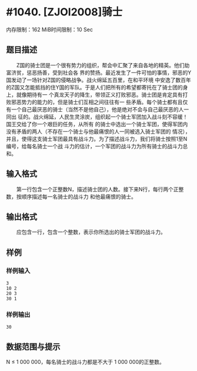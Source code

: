 # #1040. [ZJOI2008]骑士

内存限制：162 MiB时间限制：10 Sec

## 题目描述

　　Z国的骑士团是一个很有势力的组织，帮会中汇聚了来自各地的精英。他们劫富济贫，惩恶扬善，受到社会各
界的赞扬。最近发生了一件可怕的事情，邪恶的Y国发动了一场针对Z国的侵略战争。战火绵延五百里，在和平环境
中安逸了数百年的Z国又怎能抵挡的住Y国的军队。于是人们把所有的希望都寄托在了骑士团的身上，就像期待有一
个真龙天子的降生，带领正义打败邪恶。骑士团是肯定具有打败邪恶势力的能力的，但是骑士们互相之间往往有一
些矛盾。每个骑士都有且仅有一个自己最厌恶的骑士（当然不是他自己），他是绝对不会与自己最厌恶的人一同出
征的。战火绵延，人民生灵涂炭，组织起一个骑士军团加入战斗刻不容缓！国王交给了你一个艰巨的任务，从所有
的骑士中选出一个骑士军团，使得军团内没有矛盾的两人（不存在一个骑士与他最痛恨的人一同被选入骑士军团的
情况），并且，使得这支骑士军团最具有战斗力。为了描述战斗力，我们将骑士按照1至N编号，给每名骑士一个战
斗力的估计，一个军团的战斗力为所有骑士的战斗力总和。

## 输入格式

　　第一行包含一个正整数N，描述骑士团的人数。接下来N行，每行两个正整数，按顺序描述每一名骑士的战斗力
和他最痛恨的骑士。

## 输出格式

　　应包含一行，包含一个整数，表示你所选出的骑士军团的战斗力。

## 样例

### 样例输入

    
    3
    10 2
    20 3
    30 1
    

### 样例输出

    
    30
    

## 数据范围与提示

N &le; 1 000 000，每名骑士的战斗力都是不大于 1 000 000的正整数。
